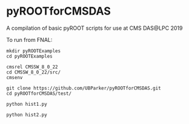 # pyROOTforCMSDAS
A compilation of basic pyROOT scripts for use at CMS DAS@LPC 2019

To run from FNAL:

```
mkdir pyROOTExamples
cd pyROOTExamples

cmsrel CMSSW_8_0_22
cd CMSSW_8_0_22/src/
cmsenv

git clone https://github.com/UBParker/pyROOTforCMSDAS.git
cd pyROOTforCMSDAS/test/

python hist1.py

python hist2.py

```
